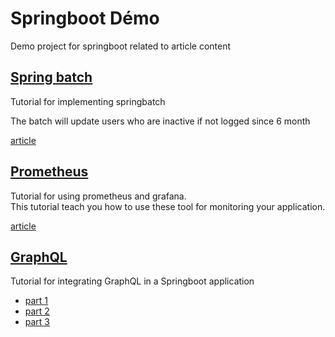 # Springboot Démo

Demo project for springboot related to article content

## [Spring batch](spring-batch-tutorial)
Tutorial for implementing springbatch

The batch will update users who are inactive if not logged since 6 month

[article](https://www.sfeir.dev/back/planifier-des-taches-avec-spring-batch/)

## [Prometheus](prometheus-tutorial)
Tutorial for using prometheus and grafana.<br>
This tutorial teach you how to use these tool for monitoring your application.

[article](https://www.sfeir.dev/back/superviser-votre-application-spring-boot/)

## [GraphQL](graphql-tutorial)
Tutorial for integrating GraphQL in a Springboot application

- [part 1]()
- [part 2]()
- [part 3]()